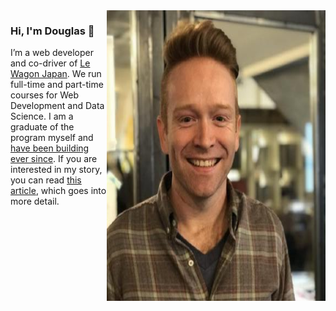 <img align="right" src="https://github.com/dmbf29/dmbf29/blob/master/profile.jpg" alt="Douglas profile photo" width=350px height=465px/>

### Hi, I'm Douglas 👋

I’m a web developer and co-driver of [Le Wagon Japan](https://www.lewagon.com/tokyo). We run full-time and part-time courses for Web Development and Data Science. I am a graduate of the program myself and [have been building ever since](http://www.douglasberkley.com/). If you are interested in my story, you can read [this article](https://www.lewagon.com/blog/meet-our-team-douglas), which goes into more detail.

<!--
link article photo instea of text
-->
